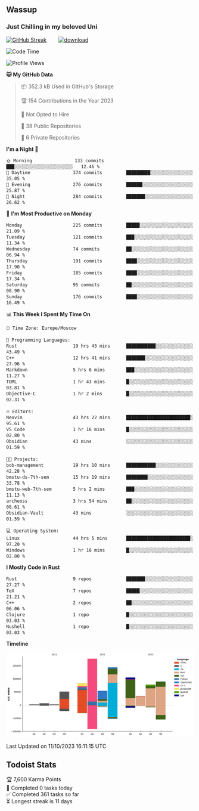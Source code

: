 ## Wassup 
### Just Chilling in my beloved Uni 

<!--
-->

[![GitHub Streak](http://github-readme-streak-stats.herokuapp.com?user=archeoss&theme=shades-of-purple&hide_border=true&date_format=j%20M%5B%20Y%5D)](https://git.io/streak-stats)&nbsp;&nbsp;&nbsp;&nbsp;&nbsp;&nbsp;&nbsp;&nbsp;[![download](https://user-images.githubusercontent.com/68448737/147796309-d8b65b1d-4dde-40d9-b03a-2b42aaa6cd43.jpeg)
](http://bmstu.ru/)

<!--START_SECTION:waka-->
![Code Time](http://img.shields.io/badge/Code%20Time-1%2C884%20hrs%2010%20mins-blue)

![Profile Views](http://img.shields.io/badge/Profile%20Views-56-blue)

**🐱 My GitHub Data** 

> 📦 352.3 kB Used in GitHub's Storage 
 > 
> 🏆 154 Contributions in the Year 2023
 > 
> 🚫 Not Opted to Hire
 > 
> 📜 38 Public Repositories 
 > 
> 🔑 6 Private Repositories 
 > 
**I'm a Night 🦉** 

```text
🌞 Morning                133 commits         ███░░░░░░░░░░░░░░░░░░░░░░   12.46 % 
🌆 Daytime                374 commits         █████████░░░░░░░░░░░░░░░░   35.05 % 
🌃 Evening                276 commits         ██████░░░░░░░░░░░░░░░░░░░   25.87 % 
🌙 Night                  284 commits         ███████░░░░░░░░░░░░░░░░░░   26.62 % 
```
📅 **I'm Most Productive on Monday** 

```text
Monday                   225 commits         █████░░░░░░░░░░░░░░░░░░░░   21.09 % 
Tuesday                  121 commits         ███░░░░░░░░░░░░░░░░░░░░░░   11.34 % 
Wednesday                74 commits          ██░░░░░░░░░░░░░░░░░░░░░░░   06.94 % 
Thursday                 191 commits         ████░░░░░░░░░░░░░░░░░░░░░   17.90 % 
Friday                   185 commits         ████░░░░░░░░░░░░░░░░░░░░░   17.34 % 
Saturday                 95 commits          ██░░░░░░░░░░░░░░░░░░░░░░░   08.90 % 
Sunday                   176 commits         ████░░░░░░░░░░░░░░░░░░░░░   16.49 % 
```


📊 **This Week I Spent My Time On** 

```text
🕑︎ Time Zone: Europe/Moscow

💬 Programming Languages: 
Rust                     19 hrs 43 mins      ███████████░░░░░░░░░░░░░░   43.49 % 
C++                      12 hrs 41 mins      ███████░░░░░░░░░░░░░░░░░░   27.96 % 
Markdown                 5 hrs 6 mins        ███░░░░░░░░░░░░░░░░░░░░░░   11.27 % 
TOML                     1 hr 43 mins        █░░░░░░░░░░░░░░░░░░░░░░░░   03.81 % 
Objective-C              1 hr 2 mins         █░░░░░░░░░░░░░░░░░░░░░░░░   02.31 % 

🔥 Editors: 
Neovim                   43 hrs 22 mins      ████████████████████████░   95.61 % 
VS Code                  1 hr 16 mins        █░░░░░░░░░░░░░░░░░░░░░░░░   02.80 % 
Obsidian                 43 mins             ░░░░░░░░░░░░░░░░░░░░░░░░░   01.59 % 

🐱‍💻 Projects: 
bob-management           19 hrs 10 mins      ███████████░░░░░░░░░░░░░░   42.28 % 
bmstu-ds-7th-sem         15 hrs 19 mins      ████████░░░░░░░░░░░░░░░░░   33.78 % 
bmstu-web-7th-sem        5 hrs 2 mins        ███░░░░░░░░░░░░░░░░░░░░░░   11.13 % 
archeoss                 3 hrs 54 mins       ██░░░░░░░░░░░░░░░░░░░░░░░   08.61 % 
Obsidian-Vault           43 mins             ░░░░░░░░░░░░░░░░░░░░░░░░░   01.59 % 

💻 Operating System: 
Linux                    44 hrs 5 mins       ████████████████████████░   97.20 % 
Windows                  1 hr 16 mins        █░░░░░░░░░░░░░░░░░░░░░░░░   02.80 % 
```

**I Mostly Code in Rust** 

```text
Rust                     9 repos             ███████░░░░░░░░░░░░░░░░░░   27.27 % 
TeX                      7 repos             █████░░░░░░░░░░░░░░░░░░░░   21.21 % 
C++                      2 repos             ██░░░░░░░░░░░░░░░░░░░░░░░   06.06 % 
Clojure                  1 repo              █░░░░░░░░░░░░░░░░░░░░░░░░   03.03 % 
Nushell                  1 repo              █░░░░░░░░░░░░░░░░░░░░░░░░   03.03 % 
```



**Timeline**

![Lines of Code chart](https://raw.githubusercontent.com/archeoss/archeoss/master/assets/bar_graph.png)


 Last Updated on 11/10/2023 16:11:15 UTC
<!--END_SECTION:waka-->

## Todoist Stats

<!-- TODO-IST:START -->
🏆  7,600 Karma Points           
🌸  Completed 0 tasks today           
✅  Completed 361 tasks so far           
⏳  Longest streak is 11 days
<!-- TODO-IST:END -->
